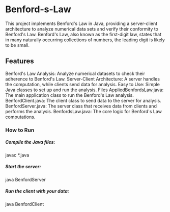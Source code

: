 # Benford-s-Law
This project implements Benford's Law in Java, providing a server-client architecture to analyze numerical data sets and verify their conformity to Benford's Law. 
Benford's Law, also known as the first-digit law, states that in many naturally occurring collections of numbers, the leading digit is likely to be small.

## Features
Benford's Law Analysis: Analyze numerical datasets to check their adherence to Benford's Law.
Server-Client Architecture: A server handles the computation, while clients send data for analysis.
Easy to Use: Simple Java classes to set up and run the analysis.
Files
AppliedBenfordsLaw.java: The main application class to run the Benford's Law analysis.
BenfordClient.java: The client class to send data to the server for analysis.
BenfordServer.java: The server class that receives data from clients and performs the analysis.
BenfordsLaw.java: The core logic for Benford's Law computations.

### How to Run
##### Compile the Java files:
javac *.java 

##### Start the server:
java BenfordServer

##### Run the client with your data:
java BenfordClient <datafile>
